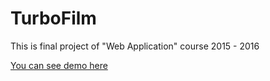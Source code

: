 # TurboFilm
This is final project of "Web Application" course 2015 - 2016

[You can see demo here](https://www.youtube.com/watch?v=UCRX4QLt67M&feature=youtu.be)

